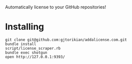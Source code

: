 Automatically license to your GitHub repositories!

# Installing

```
git clone git@github.com:gjtorikian/addalicense.com.git
bundle install
script/license_scraper.rb
bundle exec shotgun
open http://127.0.0.1:9393/
```